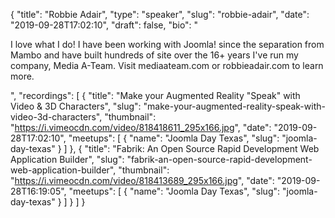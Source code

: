 {
  "title": "Robbie Adair",
  "type": "speaker",
  "slug": "robbie-adair",
  "date": "2019-09-28T17:02:10",
  "draft": false,
  "bio": "<p>I love what I do! I have been working with Joomla! since the separation from Mambo and have built hundreds of site over the 16+ years I've run my company, Media A-Team. Visit mediaateam.com or robbieadair.com to learn more.</p>",
  "recordings": [
    {
      "title": "Make your Augmented Reality \"Speak\" with Video & 3D Characters",
      "slug": "make-your-augmented-reality-speak-with-video-3d-characters",
      "thumbnail": "https://i.vimeocdn.com/video/818418611_295x166.jpg",
      "date": "2019-09-28T17:02:10",
      "meetups": [
        {
          "name": "Joomla Day Texas",
          "slug": "joomla-day-texas"
        }
      ]
    },
    {
      "title": "Fabrik: An Open Source Rapid Development Web Application Builder",
      "slug": "fabrik-an-open-source-rapid-development-web-application-builder",
      "thumbnail": "https://i.vimeocdn.com/video/818413689_295x166.jpg",
      "date": "2019-09-28T16:19:05",
      "meetups": [
        {
          "name": "Joomla Day Texas",
          "slug": "joomla-day-texas"
        }
      ]
    }
  ]
}